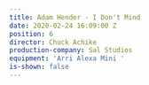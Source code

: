 ```yaml
---
title: Adam Hender - I Don't Mind
date: 2020-02-24 16:09:00 Z
position: 6
director: Chuck Achike
production-company: Sal Studios
equipment: 'Arri Alexa Mini '
is-shown: false
---
```


